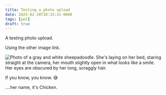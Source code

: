 ```yaml
---
title: Testing a photo upload
date: 2025-02-28T10:33:31-0600
tags: [pet]
draft: true
---
```

A testing photo upload.

Using the other image link.

![Photo of a gray and white sheepadoodle. She's laying on her bed, staring straight at the camera, her mouth slightly open in what looks like a smile.
Her eyes are obscured by her long, scraggly hair.](https://cdn.some.pics/swrogers/67c1118aa7937.jpg)

If you know, you know. 😅

....her name, it's Chicken.
